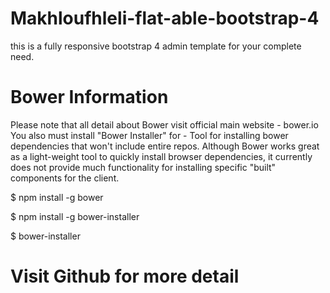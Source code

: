 # Makhloufhleli-flat-able-bootstrap-4
this is a fully responsive bootstrap 4 admin template for your complete need.


# Bower Information


Please note that all detail about Bower visit official main website - bower.io
You also must install "Bower Installer" for - Tool for installing bower dependencies that won't include entire repos.
Although Bower works great as a light-weight tool to quickly install browser dependencies, it currently does not provide much functionality for installing specific "built" components for the client.

<!-- Bower Install -->

$ npm install -g bower

<!--After Install Bower - Required to Install "Bower Installer" --> 

<!--Install bower-installer by executing -->
$ npm install -g bower-installer

<!--From the terminal in the same directory as your bower.json file, enter:-->
$ bower-installer
<!-- After above command it will run bower.json file and all bower components copy into "build" folder-->


# Visit Github for more detail
